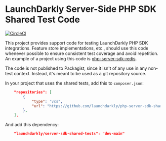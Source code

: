 # LaunchDarkly Server-Side PHP SDK Shared Test Code

[![CircleCI](https://circleci.com/gh/launchdarkly/php-server-sdk-shared-tests.svg?style=svg)](https://circleci.com/gh/launchdarkly/php-server-sdk-shared-tests)

This project provides support code for testing LaunchDarkly PHP SDK integrations. Feature store implementations, etc., should use this code whenever possible to ensure consistent test coverage and avoid repetition. An example of a project using this code is [php-server-sdk-redis](https://github.com/launchdarkly/php-server-sdk-redis).

The code is not published to Packagist, since it isn't of any use in any non-test context. Instead, it's meant to be used as a git repository source.

In your project that uses the shared tests, add this to `composer.json`:

```json
    "repositories": [
        {
            "type": "vcs",
            "url": "https://github.com/launchdarkly/php-server-sdk-shared-tests"
        },
    ],
```

And add this dependency:

```json
    "launchdarkly/server-sdk-shared-tests": "dev-main"
```
